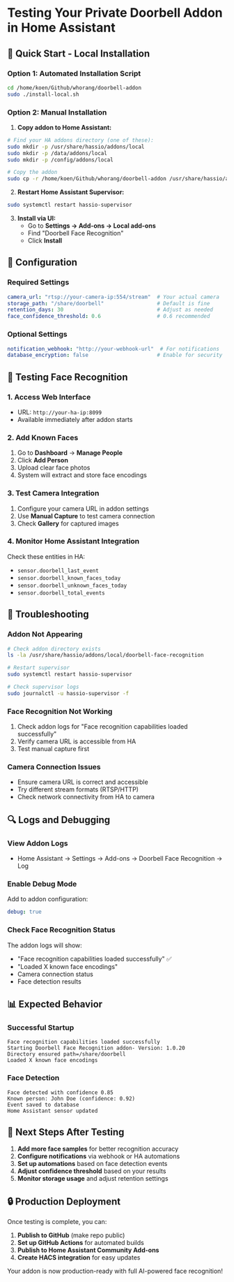 # Testing Your Private Doorbell Addon in Home Assistant

## 🚀 Quick Start - Local Installation

### Option 1: Automated Installation Script
```bash
cd /home/koen/Github/whorang/doorbell-addon
sudo ./install-local.sh
```

### Option 2: Manual Installation

1. **Copy addon to Home Assistant:**
```bash
# Find your HA addons directory (one of these):
sudo mkdir -p /usr/share/hassio/addons/local
sudo mkdir -p /data/addons/local  
sudo mkdir -p /config/addons/local

# Copy the addon
sudo cp -r /home/koen/Github/whorang/doorbell-addon /usr/share/hassio/addons/local/doorbell-face-recognition
```

2. **Restart Home Assistant Supervisor:**
```bash
sudo systemctl restart hassio-supervisor
```

3. **Install via UI:**
   - Go to **Settings → Add-ons → Local add-ons**
   - Find "Doorbell Face Recognition"
   - Click **Install**

## 🔧 Configuration

### Required Settings
```yaml
camera_url: "rtsp://your-camera-ip:554/stream"  # Your actual camera
storage_path: "/share/doorbell"                 # Default is fine
retention_days: 30                              # Adjust as needed
face_confidence_threshold: 0.6                  # 0.6 recommended
```

### Optional Settings
```yaml
notification_webhook: "http://your-webhook-url"  # For notifications
database_encryption: false                      # Enable for security
```

## 📱 Testing Face Recognition

### 1. Access Web Interface
- URL: `http://your-ha-ip:8099`
- Available immediately after addon starts

### 2. Add Known Faces
1. Go to **Dashboard** → **Manage People**
2. Click **Add Person**
3. Upload clear face photos
4. System will extract and store face encodings

### 3. Test Camera Integration
1. Configure your camera URL in addon settings
2. Use **Manual Capture** to test camera connection
3. Check **Gallery** for captured images

### 4. Monitor Home Assistant Integration
Check these entities in HA:
- `sensor.doorbell_last_event`
- `sensor.doorbell_known_faces_today`
- `sensor.doorbell_unknown_faces_today`
- `sensor.doorbell_total_events`

## 🐛 Troubleshooting

### Addon Not Appearing
```bash
# Check addon directory exists
ls -la /usr/share/hassio/addons/local/doorbell-face-recognition

# Restart supervisor
sudo systemctl restart hassio-supervisor

# Check supervisor logs
sudo journalctl -u hassio-supervisor -f
```

### Face Recognition Not Working
1. Check addon logs for "Face recognition capabilities loaded successfully"
2. Verify camera URL is accessible from HA
3. Test manual capture first

### Camera Connection Issues
- Ensure camera URL is correct and accessible
- Try different stream formats (RTSP/HTTP)
- Check network connectivity from HA to camera

## 🔍 Logs and Debugging

### View Addon Logs
- Home Assistant → Settings → Add-ons → Doorbell Face Recognition → Log

### Enable Debug Mode
Add to addon configuration:
```yaml
debug: true
```

### Check Face Recognition Status
The addon logs will show:
- "Face recognition capabilities loaded successfully" ✅
- "Loaded X known face encodings" 
- Camera connection status
- Face detection results

## 📊 Expected Behavior

### Successful Startup
```
Face recognition capabilities loaded successfully
Starting Doorbell Face Recognition addon- Version: 1.0.20
Directory ensured path=/share/doorbell
Loaded X known face encodings
```

### Face Detection
```
Face detected with confidence 0.85
Known person: John Doe (confidence: 0.92)
Event saved to database
Home Assistant sensor updated
```

## 🚀 Next Steps After Testing

1. **Add more face samples** for better recognition accuracy
2. **Configure notifications** via webhook or HA automations  
3. **Set up automations** based on face detection events
4. **Adjust confidence threshold** based on your results
5. **Monitor storage usage** and adjust retention settings

## 🔒 Production Deployment

Once testing is complete, you can:
1. **Publish to GitHub** (make repo public)
2. **Set up GitHub Actions** for automated builds
3. **Publish to Home Assistant Community Add-ons**
4. **Create HACS integration** for easy updates

Your addon is now production-ready with full AI-powered face recognition!
